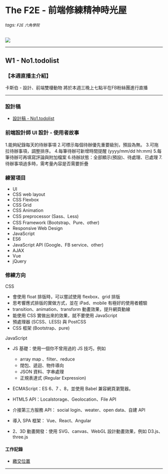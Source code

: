 # The F2E - 前端修練精神時光屋
###### tags: `F2E` `六角學院`
![](https://i.imgur.com/cM5KLpe.jpg)

---
## W1 - No1.todolist
### 【本週直播主介紹】
卡斯伯 - 設計、前端雙棲動物
將於本週三晚上七點半在FB粉絲團進行直播

---
### 設計稿
- [設計稿 - No1.todolist](https://hexschool.github.io/THE_F2E_Design/todolist/#artboard8)

### 前端設計師 UI 設計 - 使用者故事

1.能夠紀錄每天的待辦事項
2.可標示每個待辦優先重要級別，預設為無。
3.可拖拉待辦事項，調整排序。
4.每筆待辦可新增時間提醒 (yyyy/mm/dd hh:mm)
5.每筆待辦可再填寫評論與附加檔案
6.待辦狀態：全部顯示(預設)、待處理、已處理
7.待辦事項過多時，需考量內容是否需要折疊

### 練習項目
* UI
* CSS web layout
* CSS Flexbox
* CSS Grid
* CSS Animation
* CSS preprocessor (Sass、Less)
* CSS Framework (Bootstrap、Pure、other)
* Responsive Web Design
* JavaScript
* ES6
* JavaScript API (Google、FB service、other)
* AJAX
* Vue
* jQuery
### 修練方向
CSS
* 會使用 float 排版時，可以嘗試使用 flexbox、grid 排版
* 思考響應式排版的實做方式，並在 iPad、mobile 有極好的使用者體驗
* transition、animation、transform 動畫效果，提升網頁動線
* 能使用 CSS 實做出來的效果，就不要使用 JavaScript
* 預處理器 (SCSS、LESS) 與 PostCSS
* CSS 框架 (Bootstrap、pure)

JavaScript
* JS 基礎：使用一個你不曾用過的 JS 技巧，例如
    - array map 、filter、reduce
    - 閉包、遞迴、物件導向
    - JSON 資料、字串處理
    - 正規表達式 (Regular Expression)
* ECMAScript：ES 6、7 、8，並使用 Babel 兼容網頁瀏覽器。
* HTML5 API：Localstorage、Geolocation、File API
* 介接第三方服務 API： social login、weater、open data、自建 API
* 導入 SPA 框架： Vue、React、Angular

* 2、3D 動畫開發：使用 SVG、canvas、WebGL 設計動畫效果，例如 D3.js、three.js

#### 工作記錄

- [繳交位置](https://docs.google.com/forms/d/e/1FAIpQLSdvlpUYTFUScuJBs-wu9AchBm_S56Unw68BZqEkIz8NyT667g/viewform)
---
